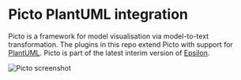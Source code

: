 # Picto PlantUML integration

Picto is a framework for model visualisation via model-to-text transformation. The plugins in this repo extend Picto with support for [PlantUML](https://plantuml.com). Picto is part of the latest interim version of [Epsilon](https://eclipse.org/epsilon).

![Picto screenshot](https://i.imgur.com/FhMfKU5.png)
